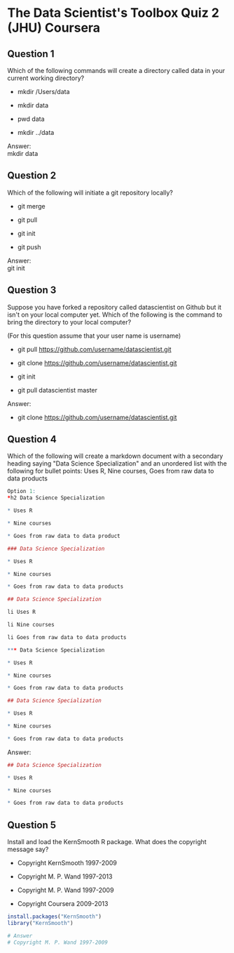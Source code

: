 # The Data Scientist's Toolbox Quiz 2 (JHU) Coursera

Question 1
----------
Which of the following commands will create a directory called data in your current working directory?

* mkdir /Users/data

* mkdir data

* pwd data

* mkdir ../data

Answer: </br>
mkdir data

Question 2
----------
Which of the following will initiate a git repository locally?

* git merge

* git pull

* git init

* git push

Answer: </br> 
git init

Question 3
----------
Suppose you have forked a repository called datascientist on Github but it isn't on your local computer yet. Which of the following is the command to bring the directory to your local computer? </br>

(For this question assume that your user name is username)

* git pull https://github.com/username/datascientist.git

* git clone https://github.com/username/datascientist.git

* git init

* git pull datascientist master

Answer: </br>
* git clone https://github.com/username/datascientist.git

Question 4
----------
Which of the following will create a markdown document with a secondary heading saying "Data Science Specialization" and an unordered list with the following for bullet points: Uses R, Nine courses, Goes from raw data to data products

```R
Option 1: 
*h2 Data Science Specialization

* Uses R

* Nine courses

* Goes from raw data to data product
```

```R
### Data Science Specialization

* Uses R

* Nine courses

* Goes from raw data to data products
```

```R
## Data Science Specialization

li Uses R

li Nine courses

li Goes from raw data to data products
```

```R
*** Data Science Specialization

* Uses R

* Nine courses

* Goes from raw data to data products
```

```R
## Data Science Specialization

* Uses R

* Nine courses

* Goes from raw data to data products
```

Answer: </br>
```R 
## Data Science Specialization

* Uses R

* Nine courses

* Goes from raw data to data products
```

Question 5
----------
Install and load the KernSmooth R package. What does the copyright message say?

* Copyright KernSmooth 1997-2009

* Copyright M. P. Wand 1997-2013

* Copyright M. P. Wand 1997-2009

* Copyright Coursera 2009-2013

```R
install.packages("KernSmooth")
library("KernSmooth")

# Answer
# Copyright M. P. Wand 1997-2009
```
